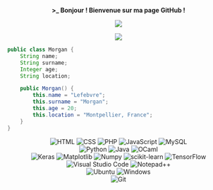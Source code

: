 

  
<p align=center>  <strong> >_ Bonjour ! Bienvenue sur ma page GitHub !</strong> <p>

<p align=center>  
  <img src='https://readme-typing-svg.herokuapp.com?color=0020D3&size=24&duration=4200&center=true&width=222&height=42&lines=Morgan+LEFEBVRE'>
<p>

<p align=center>  <strong>
<img src='https://komarev.com/ghpvc/?username=epitechlola&color=0020D3&style=plastic'>
</strong> <p>

```java
public class Morgan {
	String name;
	String surname;
	Integer age;
	String location;

	public Morgan() {
		this.name = "Lefebvre";
		this.surname = "Morgan";
		this.age = 20;
		this.location = "Montpellier, France";
	}
}
```

<p align='center'>
  <img alt='HTML' src='https://img.shields.io/badge/html5-%23E34F26.svg?style=for-the-badge&logo=html5&logoColor=white'/>
  <img alt='CSS' src='https://img.shields.io/badge/css3-%231572B6.svg?style=for-the-badge&logo=css3&logoColor=white'/>
  <img alt='PHP' src='https://img.shields.io/badge/PHP-777BB4?style=for-the-badge&logo=php&logoColor=white'/>
  <img alt='JavaScript' src='https://img.shields.io/badge/JavaScript-F7DF1E?style=for-the-badge&logo=javascript&logoColor=black'/>
  <img alt='MySQL' src='https://img.shields.io/badge/mysql-%2300f.svg?style=for-the-badge&logo=mysql&logoColor=white'/>
  <br>
  <img alt='Python' src='https://img.shields.io/badge/python-3670A0?style=for-the-badge&logo=python&logoColor=ffdd54'/>
  <img alt='Java' src='https://img.shields.io/badge/java-%23ED8B00.svg?style=for-the-badge&logo=openjdk&logoColor=white'/>
    <img alt='OCaml' src='https://img.shields.io/badge/OCaml-%23E98407.svg?style=for-the-badge&logo=ocaml&logoColor=white'/>
  <br>
  <img alt='Keras' src='https://img.shields.io/badge/Keras-%23D00000.svg?style=for-the-badge&logo=Keras&logoColor=white'/>
  <img alt='Matplotlib' src='https://img.shields.io/badge/Matplotlib-%23ffffff.svg?style=for-the-badge&logo=Matplotlib&logoColor=black'/>
  <img alt='Numpy' src='https://img.shields.io/badge/numpy-%23013243.svg?style=for-the-badge&logo=numpy&logoColor=white'/>
  <img alt='scikit-learn' src='https://img.shields.io/badge/scikit--learn-%23F7931E.svg?style=for-the-badge&logo=scikit-learn&logoColor=white'/>
  <img alt='TensorFlow' src='https://img.shields.io/badge/TensorFlow-%23FF6F00.svg?style=for-the-badge&logo=TensorFlow&logoColor=white'/>
  <br>
  <img alt='Visual Studio Code' src='https://img.shields.io/badge/Visual%20Studio%20Code-0078d7.svg?style=for-the-badge&logo=visual-studio-code&logoColor=white'/>
  <img alt='Notepad++' src='https://img.shields.io/badge/Notepad++-90E59A.svg?style=for-the-badge&logo=notepad%2b%2b&logoColor=black'/>
  <br>
  <img alt='Ubuntu' src='https://img.shields.io/badge/Ubuntu-E95420?style=for-the-badge&logo=ubuntu&logoColor=white'/>
  <img alt='Windows' src='https://img.shields.io/badge/Windows-0078D6?style=for-the-badge&logo=windows&logoColor=white'/>
  <br>
  <img alt='Git' src='https://img.shields.io/badge/git-%23F05033.svg?style=for-the-badge&logo=git&logoColor=white'/>

  </p>

</div>
